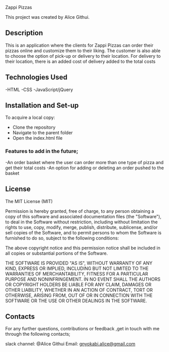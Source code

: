 Zappi Pizzas

This project was created by Alice Githui.

## Description
This is an application where the clients for Zappi Pizzas can order their pizzas online and customize them to their liking. The customer is also able to choose the option of pick-up or delivery to their location. For delivery to their location, there is an added cost of delivery added to the total costs
 
## Technologies Used

-HTML
-CSS
-JavaScript/jQuery

## Installation and Set-up

To acquire a local copy:

- Clone the repository
- Navigate to the parent folder
- Open the index.html file

### Features to add in the future;

-An order basket where the user can order more than one type of pizza and get their total costs
-An option for adding or deleting an order pushed to the basket

## License

The MIT License (MIT)

Permission is hereby granted, free of charge, to any person obtaining a copy of this software and associated documentation files (the "Software"), to deal in the Software without restriction, including without limitation the rights to use, copy, modify, merge, publish, distribute, sublicense, and/or sell copies of the Software, and to permit persons to whom the Software is furnished to do so, subject to the following conditions:

The above copyright notice and this permission notice shall be included in all copies or substantial portions of the Software.

THE SOFTWARE IS PROVIDED "AS IS", WITHOUT WARRANTY OF ANY KIND, EXPRESS OR IMPLIED, INCLUDING BUT NOT LIMITED TO THE WARRANTIES OF MERCHANTABILITY, FITNESS FOR A PARTICULAR PURPOSE AND NONINFRINGEMENT. IN NO EVENT SHALL THE AUTHORS OR COPYRIGHT HOLDERS BE LIABLE FOR ANY CLAIM, DAMAGES OR OTHER LIABILITY, WHETHER IN AN ACTION OF CONTRACT, TORT OR OTHERWISE, ARISING FROM, OUT OF OR IN CONNECTION WITH THE SOFTWARE OR THE USE OR OTHER DEALINGS IN THE SOFTWARE.

## Contacts

For any further questions, contributions or feedback ,get in touch with me through the following contacts;

slack channel: @Alice Githui
Email: gnyokabi.alice@gmail.com

